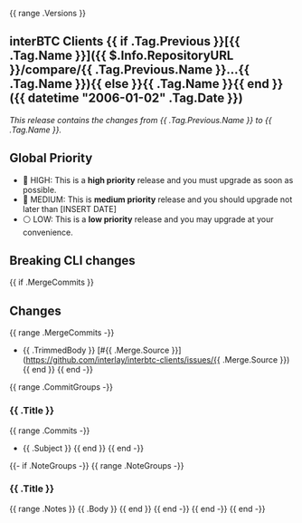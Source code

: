 {{ range .Versions }}
<a name="{{ .Tag.Name }}"></a>
## interBTC Clients {{ if .Tag.Previous }}[{{ .Tag.Name }}]({{ $.Info.RepositoryURL }}/compare/{{ .Tag.Previous.Name }}...{{ .Tag.Name }}){{ else }}{{ .Tag.Name }}{{ end }} ({{ datetime "2006-01-02" .Tag.Date }})

*This release contains the changes from {{ .Tag.Previous.Name }} to {{ .Tag.Name }}.*

## Global Priority
- 🔴 HIGH: This is a **high priority** release and you must upgrade as soon as possible.
- 🔵 MEDIUM: This is **medium priority** release and you should upgrade not later than [INSERT DATE]
- ⚪ LOW: This is a **low priority** release and you may upgrade at your convenience.


## Breaking CLI changes

{{ if .MergeCommits }}
## Changes
{{ range .MergeCommits -}}
- {{ .TrimmedBody }} [#{{ .Merge.Source  }}](https://github.com/interlay/interbtc-clients/issues/{{ .Merge.Source  }})
{{ end }}
{{ end -}}

{{ range .CommitGroups -}}
### {{ .Title }}

{{ range .Commits -}}
* {{ .Subject }}
{{ end }}
{{ end -}}

{{- if .NoteGroups -}}
{{ range .NoteGroups -}}
### {{ .Title }}

{{ range .Notes }}
{{ .Body }}
{{ end }}
{{ end -}}
{{ end -}}
{{ end -}}